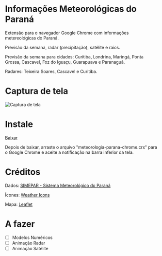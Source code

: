 # Informações Meteorológicas do Paraná

Extensão para o navegador Google Chrome com informações metereológicas do Paraná.

Previsão da semana, radar (precipitação), satélite e raios.

Previsão da semana para cidades: Curitiba, Londrina, Maringá, Ponta Grossa, Cascavel, Foz do Iguaçu, Guarapuava e Paranaguá.

Radares: Teixeira Soares, Cascavel e Curitiba.

# Captura de tela

![Captura de tela](https://github.com/dirceup/meteorologia-parana-chrome/blob/master/captura-de-tela.png)

# Instale

[Baixar](https://github.com/dirceup/meteorologia-parana-chrome/blob/master/meteorologia-parana-chrome.crx)

Depois de baixar, arraste o arquivo "meteorologia-parana-chrome.crx" para o Google Chrome e aceite a notificação na barra inferior da tela.

# Créditos

Dados: [SIMEPAR - Sistema Meteorológico do Paraná](http://simepar.br)

Ícones: [Weather Icons](https://erikflowers.github.io/weather-icons/)

Mapa: [Leaflet](https://leafletjs.com/)

# A fazer

- [ ] Modelos Numéricos
- [ ] Animação Radar
- [ ] Animação Satélite
